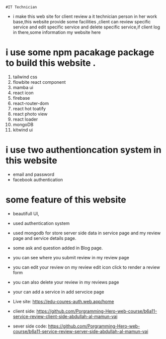     #IT Technician
*  i make this web site for client review a it technician person in her work base,this website provide some facilities ,client can review specific service and edit specific service and delete specific service,if client log in there,some information my website here

# i use some npm pacakage package to build this website .
 1. tailwind css
 2. flowbite react component
 3. mamba ui
 4. react icon
 5. firebase
 6. react-router-dom
 7. react hot toatify
 8. react photo view
 9. react loader 
 10. mongoDB  
 11. kitwind ui
 # i use two authentioncation system in this website
 * email and password
 * facebook authentication
 # some feature of this website
* beautifull UI,
* used authentication system
* used mongodb for store server side data in service page and my review page and service details page.
* some ask and question added in Blog page. 
* you can see where you submit review in my review page
* you can edit your review on my review edit icon click to render a review form
 * you can also delete your review in my reviews page
* your can add a service in add servcice page

* Live site: https://edu-coures-auth.web.app/home

* client side: https://github.com/Porgramming-Hero-web-course/b6a11-service-review-client-side-abdullah-al-mamun-vai


* sever side code: https://github.com/Porgramming-Hero-web-course/b6a11-service-review-server-side-abdullah-al-mamun-vai
